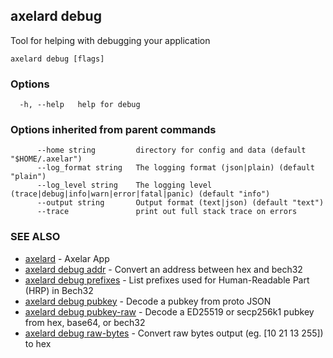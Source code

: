 ## axelard debug

Tool for helping with debugging your application

```
axelard debug [flags]
```

### Options

```
  -h, --help   help for debug
```

### Options inherited from parent commands

```
      --home string         directory for config and data (default "$HOME/.axelar")
      --log_format string   The logging format (json|plain) (default "plain")
      --log_level string    The logging level (trace|debug|info|warn|error|fatal|panic) (default "info")
      --output string       Output format (text|json) (default "text")
      --trace               print out full stack trace on errors
```

### SEE ALSO

- [axelard](axelard.md) - Axelar App
- [axelard debug addr](axelard_debug_addr.md) - Convert an address between hex and bech32
- [axelard debug prefixes](axelard_debug_prefixes.md) - List prefixes used for Human-Readable Part (HRP) in Bech32
- [axelard debug pubkey](axelard_debug_pubkey.md) - Decode a pubkey from proto JSON
- [axelard debug pubkey-raw](axelard_debug_pubkey-raw.md) - Decode a ED25519 or secp256k1 pubkey from hex, base64, or bech32
- [axelard debug raw-bytes](axelard_debug_raw-bytes.md) - Convert raw bytes output (eg. [10 21 13 255]) to hex
